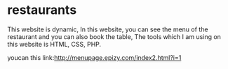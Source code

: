 # restaurants
This website is dynamic, In this website, you can see the menu of the restaurant and you can also book the table, The tools which I am using on this website is HTML, CSS, PHP.

youcan this link:http://menupage.epizy.com/index2.html?i=1

